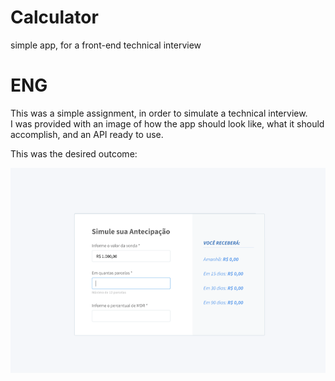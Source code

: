 # Calculator
simple app, for a front-end technical interview

# ENG

This was a simple assignment, in order to simulate a technical interview.</br>
I was provided with an image of how the app should look like, what it should accomplish, and an API ready to use.</br>

This was the desired outcome:

![plot](./advancement_calculator/projectImg.png)

